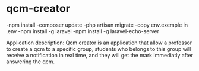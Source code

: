 # qcm-creator

-npm install
-composer update
-php artisan migrate
-copy env.exemple in .env
-npm install -g laravel
-npm install -g laravel-echo-server

Application description:
Qcm creator is an application that allow a professor to create a qcm to a specific group, students who belongs to this group will receive a notification in real time, and they will get the mark immediatly after answering the qcm.


